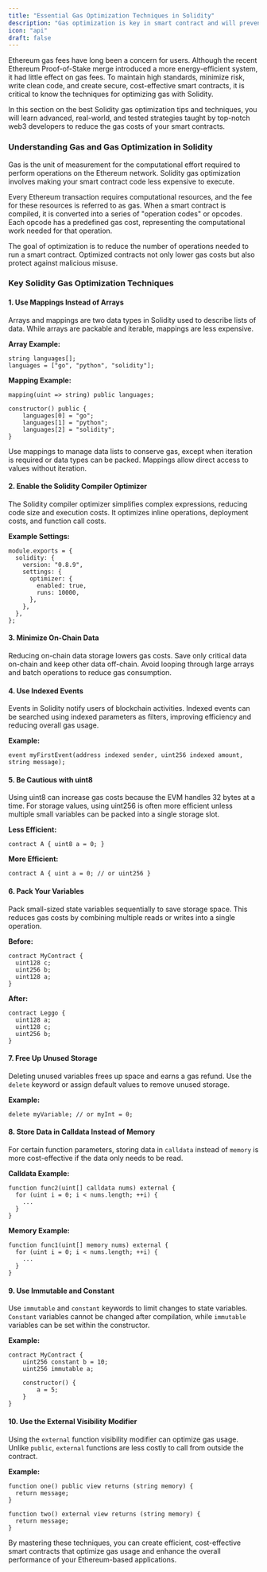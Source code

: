 ```yaml
---
title: "Essential Gas Optimization Techniques in Solidity"
description: "Gas optimization is key in smart contract and will prevent your protocols from becoming very expensive to make requests since gas prices would be very high."
icon: "api"
draft: false
---
```


Ethereum gas fees have long been a concern for users. Although the recent Ethereum Proof-of-Stake merge introduced a more energy-efficient system, it had little effect on gas fees. To maintain high standards, minimize risk, write clean code, and create secure, cost-effective smart contracts, it is critical to know the techniques for optimizing gas with Solidity.

In this section on the best Solidity gas optimization tips and techniques, you will learn advanced, real-world, and tested strategies taught by top-notch web3 developers to reduce the gas costs of your smart contracts.

### Understanding Gas and Gas Optimization in Solidity

Gas is the unit of measurement for the computational effort required to perform operations on the Ethereum network. Solidity gas optimization involves making your smart contract code less expensive to execute.

Every Ethereum transaction requires computational resources, and the fee for these resources is referred to as gas. When a smart contract is compiled, it is converted into a series of "operation codes" or opcodes. Each opcode has a predefined gas cost, representing the computational work needed for that operation.

The goal of optimization is to reduce the number of operations needed to run a smart contract. Optimized contracts not only lower gas costs but also protect against malicious misuse.

### Key Solidity Gas Optimization Techniques

#### 1. Use Mappings Instead of Arrays

Arrays and mappings are two data types in Solidity used to describe lists of data. While arrays are packable and iterable, mappings are less expensive.

**Array Example:**

```solidity
string languages[];
languages = ["go", "python", "solidity"];
```

**Mapping Example:**

```solidity
mapping(uint => string) public languages;

constructor() public {
    languages[0] = "go";
    languages[1] = "python";
    languages[2] = "solidity";
}
```

Use mappings to manage data lists to conserve gas, except when iteration is required or data types can be packed. Mappings allow direct access to values without iteration.

#### 2. Enable the Solidity Compiler Optimizer

The Solidity compiler optimizer simplifies complex expressions, reducing code size and execution costs. It optimizes inline operations, deployment costs, and function call costs.

**Example Settings:**

```solidity
module.exports = {
  solidity: {
    version: "0.8.9",
    settings: {
      optimizer: {
        enabled: true,
        runs: 10000,
      },
    },
  },
};
```

#### 3. Minimize On-Chain Data

Reducing on-chain data storage lowers gas costs. Save only critical data on-chain and keep other data off-chain. Avoid looping through large arrays and batch operations to reduce gas consumption.

#### 4. Use Indexed Events

Events in Solidity notify users of blockchain activities. Indexed events can be searched using indexed parameters as filters, improving efficiency and reducing overall gas usage.

**Example:**

```solidity
event myFirstEvent(address indexed sender, uint256 indexed amount, string message);
```

#### 5. Be Cautious with uint8

Using uint8 can increase gas costs because the EVM handles 32 bytes at a time. For storage values, using uint256 is often more efficient unless multiple small variables can be packed into a single storage slot.

**Less Efficient:**

```solidity
contract A { uint8 a = 0; }
```

**More Efficient:**

```solidity
contract A { uint a = 0; // or uint256 }
```

#### 6. Pack Your Variables

Pack small-sized state variables sequentially to save storage space. This reduces gas costs by combining multiple reads or writes into a single operation.

**Before:**

```solidity
contract MyContract {
  uint128 c; 
  uint256 b; 
  uint128 a;
}
```

**After:**

```solidity
contract Leggo {
  uint128 a;  
  uint128 c;  
  uint256 b; 
}
```

#### 7. Free Up Unused Storage

Deleting unused variables frees up space and earns a gas refund. Use the `delete` keyword or assign default values to remove unused storage.

**Example:**

```solidity
delete myVariable; // or myInt = 0;
```

#### 8. Store Data in Calldata Instead of Memory

For certain function parameters, storing data in `calldata` instead of `memory` is more cost-effective if the data only needs to be read.

**Calldata Example:**

```solidity
function func2(uint[] calldata nums) external {
  for (uint i = 0; i < nums.length; ++i) {
    ...
  }
}
```

**Memory Example:**

```solidity
function func1(uint[] memory nums) external {
  for (uint i = 0; i < nums.length; ++i) {
    ...
  }
}
```

#### 9. Use Immutable and Constant

Use `immutable` and `constant` keywords to limit changes to state variables. `Constant` variables cannot be changed after compilation, while `immutable` variables can be set within the constructor.

**Example:**

```solidity
contract MyContract {
    uint256 constant b = 10;
    uint256 immutable a;

    constructor() {
        a = 5;
    } 
}
```

#### 10. Use the External Visibility Modifier

Using the `external` function visibility modifier can optimize gas usage. Unlike `public`, `external` functions are less costly to call from outside the contract.

**Example:**

```solidity
function one() public view returns (string memory) {
  return message;
}

function two() external view returns (string memory) {
  return message;
}
```

By mastering these techniques, you can create efficient, cost-effective smart contracts that optimize gas usage and enhance the overall performance of your Ethereum-based applications.